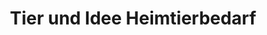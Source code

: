---
title: "Tier und Idee Heimtierbedarf"
url: /eckental/tier-und-idee-heimtierbedarf/
shop: Tiere
---